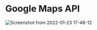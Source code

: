 # Google Maps API

![Screenshot from 2022-01-23 17-48-12](https://user-images.githubusercontent.com/51206050/150678011-1bedec10-12b4-4ec1-8664-0ffc7eacd21d.png)
